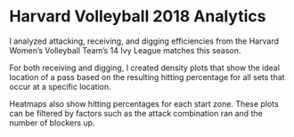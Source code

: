 # Harvard Volleyball 2018 Analytics


I analyzed attacking, receiving, and digging efficiencies from the Harvard Women’s Volleyball Team’s 14 Ivy League matches this season. 

For both receiving and digging, I created density plots that show the ideal location of a pass based on the resulting hitting percentage for all sets that occur at a specific location. 

Heatmaps also show hitting percentages for each start zone. These plots can be filtered by factors such as the attack combination ran and the number of blockers up. 

